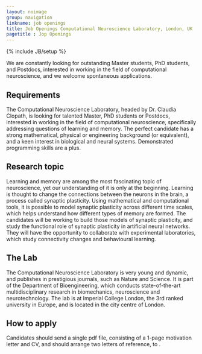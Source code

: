 ```yaml
---
layout: noimage
group: navigation
linkname: job openings
title: Job Openings Computational Neuroscience Laboratory, London, UK
pagetitle : Jop Openings
---
```

{% include JB/setup %}

We are constantly looking for outstanding Master students, PhD students, and Postdocs, interested in working in the field of computational neuroscience, and we welcome
spontaneous applications. 


## Requirements
The Computational Neuroscience Laboratory, headed by Dr. Claudia Clopath, is looking for talented Master, PhD students or Postdocs, interested in working in the field of computational 
neuroscience, specifically addressing questions of learning and memory. <!--The PhD position is fully funded, and will start in the autumn 2013 (date is flexible). -->
The 
perfect candidate has a strong mathematical, physical or engineering background (or equivalent), and a keen interest in biological and neural systems. Demonstrated 
programming skills are a plus. 


## Research topic

Learning and memory are among the most fascinating topic of neuroscience, yet our understanding of it is only at the beginning. 
Learning is thought to change the connections between the neurons in the brain, a process called synaptic plasticity. Using mathematical and computational tools, 
it is possible to model synaptic plasticity across different time scales, which helps understand how different types of memory are formed. The candidates will be 
working to build those models of synaptic plasticity, and study the functional role of synaptic plasticity in artificial neural networks. They will have the opportunity 
to collaborate with experimental laboratories, which study connectivity changes and behavioural learning.
	
	 
## The Lab
The Computational Neuroscience Laboratory is very young and dynamic, and publishes in prestigious journals, 
such as Nature and Science. It is part of the Department of Bioengineering, which conducts state-of-the-art multidisciplinary research in 
biomechanics, neuroscience and neurotechnology. The lab is at Imperial College London, the 3rd ranked university in Europe, and is located in the city centre of London. 
 

   	 
## How to apply
Candidates should send a single pdf file, consisting of a 1-page motivation letter and CV, and should arrange two letters of reference, 
to <SCRIPT TYPE="text/javascript">
                   <!--
                   // protected email script by Joe Maller
                   emailE='imperial.ac.uk'
                   emailE=('c.clopath' + '@' + emailE)
                   document.write('<A href="mailto:' + emailE + '">' + emailE + '</a>')
                   //-->
                 </script>. 